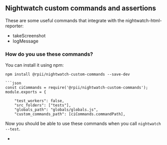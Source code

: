 ## Nightwatch custom commands and assertions

These are some useful commands that integrate with the nightwatch-html-reporter:
* takeScreenshot
* logMessage

### How do you use these commands?

You can install it using npm:

```
npm install @rpii/nightwatch-custom-commands --save-dev

```json
const ciCommands = require('@rpii/nightwatch-custom-commands');
module.exports = {

    "test_workers": false,
    "src_folders": ["tests"],
    "globals_path": "globals/globals.js",
    "custom_commands_path": [ciCommands.commandPath],
```

Now you should be able to use these commands when you call `nightwatch --test`.

-
